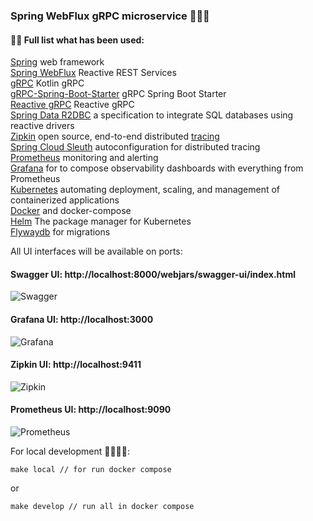### Spring WebFlux gRPC microservice 👋✨💫

#### 👨‍💻 Full list what has been used:
[Spring](https://spring.io/) web framework <br/>
[Spring WebFlux](https://docs.spring.io/spring-framework/docs/current/reference/html/web-reactive.html) Reactive REST Services <br/>
[gRPC](https://grpc.io/docs/languages/java/quickstart/) Kotlin gRPC <br/>
[gRPC-Spring-Boot-Starter](https://yidongnan.github.io/grpc-spring-boot-starter/en/) gRPC Spring Boot Starter <br/>
[Reactive gRPC](https://github.com/salesforce/reactive-grpc) Reactive gRPC <br/>
[Spring Data R2DBC](https://spring.io/projects/spring-data-r2dbc) a specification to integrate SQL databases using reactive drivers <br/>
[Zipkin](https://zipkin.io/) open source, end-to-end distributed [tracing](https://opentracing.io/) <br/>
[Spring Cloud Sleuth](https://docs.spring.io/spring-cloud-sleuth/docs/current-SNAPSHOT/reference/html/index.html) autoconfiguration for distributed tracing <br/>
[Prometheus](https://prometheus.io/) monitoring and alerting <br/>
[Grafana](https://grafana.com/) for to compose observability dashboards with everything from Prometheus <br/>
[Kubernetes](https://kubernetes.io/) automating deployment, scaling, and management of containerized applications <br/>
[Docker](https://www.docker.com/) and docker-compose <br/>
[Helm](https://helm.sh/) The package manager for Kubernetes <br/>
[Flywaydb](https://flywaydb.org/) for migrations <br/>

All UI interfaces will be available on ports:

#### Swagger UI: http://localhost:8000/webjars/swagger-ui/index.html
<img src="https://i.postimg.cc/3xY4HPTy/Monosnap-Swagger-UI-2022-12-09-15-01-12.png" alt="Swagger"/>

#### Grafana UI: http://localhost:3000
<img src="https://i.postimg.cc/nVsC49zy/Spring-Boot-2-1-System-Monitor-Dashboards-Grafana-2022-10-22-15-57-45.png" alt="Grafana"/>

#### Zipkin UI: http://localhost:9411
<img src="https://i.postimg.cc/JzCmBGD5/Zipkin-2022-10-22-16-06-29.png" alt="Zipkin"/>

#### Prometheus UI: http://localhost:9090
<img src="https://i.postimg.cc/x1Q8VsRQ/Prometheus-Time-Series-Collection-and-Processing-Server-2022-10-22-15-58-29.png" alt="Prometheus"/>


For local development 🙌👨‍💻🚀:

```
make local // for run docker compose
```
or
```
make develop // run all in docker compose
```